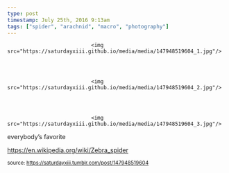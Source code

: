 ```yaml
---
type: post
timestamp: July 25th, 2016 9:13am
tags: ["spider", "arachnid", "macro", "photography"]
---
```



                               <img src="https://saturdayxiii.github.io/media/media/147948519604_1.jpg"/>
                           

                                                                                                                           

                               <img src="https://saturdayxiii.github.io/media/media/147948519604_2.jpg"/>
                           

                                                                                                                           

                               <img src="https://saturdayxiii.github.io/media/media/147948519604_3.jpg"/>
                           

                                                                                                                      
everybody’s favorite

<a href="https://en.wikipedia.org/wiki/Zebra_spider" target="_blank">https://en.wikipedia.org/wiki/Zebra_spider</a><br/>
 
                                    
                
                
                
                
                                
<small>source: https://saturdayxiii.tumblr.com/post/147948519604</small>